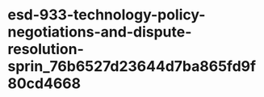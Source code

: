 # esd-933-technology-policy-negotiations-and-dispute-resolution-sprin_76b6527d23644d7ba865fd9f80cd4668
